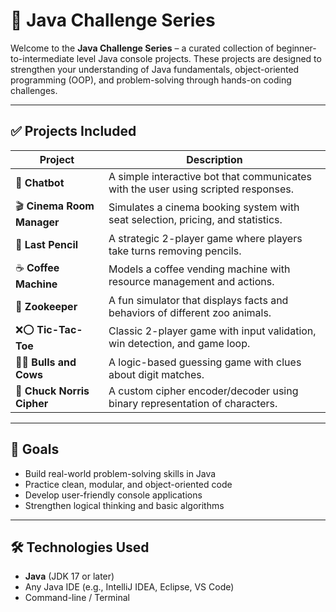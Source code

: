 # 📘 Java Challenge Series

Welcome to the **Java Challenge Series** – a curated collection of beginner-to-intermediate level Java console projects. These projects are designed to strengthen your understanding of Java fundamentals, object-oriented programming (OOP), and problem-solving through hands-on coding challenges.

---

## ✅ Projects Included

| Project                     | Description                                                                 |
|----------------------------|-----------------------------------------------------------------------------|
| 🤖 **Chatbot**              | A simple interactive bot that communicates with the user using scripted responses. |
| 🎬 **Cinema Room Manager** | Simulates a cinema booking system with seat selection, pricing, and statistics. |
| 📝 **Last Pencil**         | A strategic 2-player game where players take turns removing pencils.          |
| ☕ **Coffee Machine**       | Models a coffee vending machine with resource management and actions.        |
| 🦁 **Zookeeper**            | A fun simulator that displays facts and behaviors of different zoo animals. |
| ❌⭕ **Tic-Tac-Toe**        | Classic 2-player game with input validation, win detection, and game loop.  |
| 🐂🐄 **Bulls and Cows**    | A logic-based guessing game with clues about digit matches.                 |
| 🔐 **Chuck Norris Cipher** | A custom cipher encoder/decoder using binary representation of characters.  |

---

## 🎯 Goals

- Build real-world problem-solving skills in Java
- Practice clean, modular, and object-oriented code
- Develop user-friendly console applications
- Strengthen logical thinking and basic algorithms

---

## 🛠️ Technologies Used

- **Java** (JDK 17 or later)
- Any Java IDE (e.g., IntelliJ IDEA, Eclipse, VS Code)
- Command-line / Terminal

